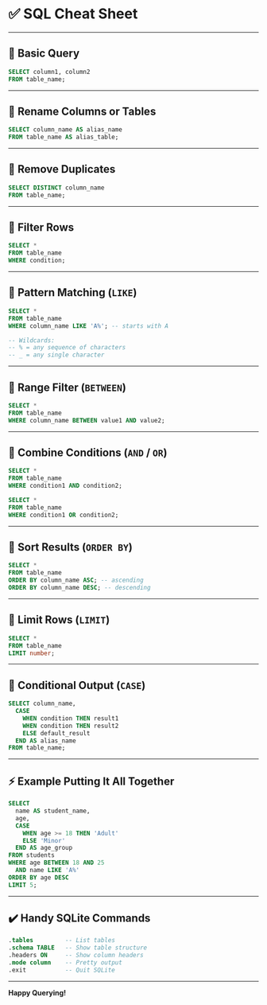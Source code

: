 
# ✅ SQL Cheat Sheet

---

## 🔹 Basic Query

```sql
SELECT column1, column2
FROM table_name;
```

---

## 🔹 Rename Columns or Tables

```sql
SELECT column_name AS alias_name
FROM table_name AS alias_table;
```

---

## 🔹 Remove Duplicates

```sql
SELECT DISTINCT column_name
FROM table_name;
```

---

## 🔹 Filter Rows

```sql
SELECT *
FROM table_name
WHERE condition;
```

---

## 🔹 Pattern Matching (`LIKE`)

```sql
SELECT *
FROM table_name
WHERE column_name LIKE 'A%'; -- starts with A

-- Wildcards:
-- % = any sequence of characters
-- _ = any single character
```

---

## 🔹 Range Filter (`BETWEEN`)

```sql
SELECT *
FROM table_name
WHERE column_name BETWEEN value1 AND value2;
```

---

## 🔹 Combine Conditions (`AND` / `OR`)

```sql
SELECT *
FROM table_name
WHERE condition1 AND condition2;

SELECT *
FROM table_name
WHERE condition1 OR condition2;
```

---

## 🔹 Sort Results (`ORDER BY`)

```sql
SELECT *
FROM table_name
ORDER BY column_name ASC; -- ascending
ORDER BY column_name DESC; -- descending
```

---

## 🔹 Limit Rows (`LIMIT`)

```sql
SELECT *
FROM table_name
LIMIT number;
```

---

## 🔹 Conditional Output (`CASE`)

```sql
SELECT column_name,
  CASE
    WHEN condition THEN result1
    WHEN condition THEN result2
    ELSE default_result
  END AS alias_name
FROM table_name;
```

---

## ⚡ Example Putting It All Together

```sql
SELECT 
  name AS student_name,
  age,
  CASE
    WHEN age >= 18 THEN 'Adult'
    ELSE 'Minor'
  END AS age_group
FROM students
WHERE age BETWEEN 18 AND 25
  AND name LIKE 'A%'
ORDER BY age DESC
LIMIT 5;
```

---

## ✔️ Handy SQLite Commands

```sql
.tables         -- List tables
.schema TABLE   -- Show table structure
.headers ON     -- Show column headers
.mode column    -- Pretty output
.exit           -- Quit SQLite
```

---

**Happy Querying!**

